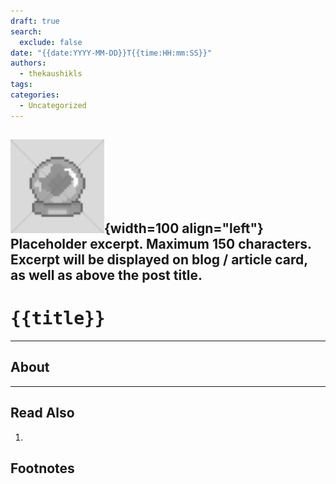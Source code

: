 ```yaml
---
draft: true
search:
  exclude: false
date: "{{date:YYYY-MM-DD}}T{{time:HH:mm:SS}}"
authors:
  - thekaushikls
tags: 
categories:
  - Uncategorized
---
```

![](../../Resources/Placeholder_150x150.png){width=100 align="left"}
<br> Placeholder excerpt. Maximum 150 characters. Excerpt will be displayed on blog / article card, as well as above the post title.
---
<!-- more -->

# <kbd> {{title}} </kbd>
---

## About

---
## Read Also
1. 

## Footnotes
